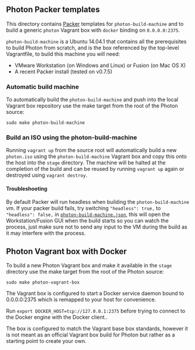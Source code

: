 ## Photon Packer templates

This directory contains [Packer](http://packer.io) templates for `photon-build-machine` and to build a generic `photon` Vagrant box with `docker` binding on `0.0.0.0:2375`.

`photon-build-machine` is a Ubuntu 14.04.1 that contains all the prerequisites to build Photon from scratch, and is the box referenced by the top-level Vagrantfile, to build this machine you will need:

- VMware Workstation (on Windows and Linux) or Fusion (on Mac OS X)
- A recent Packer install (tested on v0.7.5)

### Automatic build machine
To automatically build the `photon-build-machine` and push into the local Vagrant box repository use the make target from the root of the Photon source:
```
sudo make photon-build-machine
```

### Build an ISO using the photon-build-machine
Running `vagrant up` from the source root will automatically build a new `photon.iso` using the `photon-build-machine` Vagrant box and copy this onto the host into the `stage` directory. The machine will be halted at the completion of the build and can be reused by running ```vagrant up``` again or destroyed using `vagrant destroy`.

#### Troubleshooting

By default Packer will run headless when building the `photon-build-machine` vm. If your packer build fails, try switching `"headless": true,` to `"headless": false,` in [`photon-build-machine.json`](https://github.com/vmware/photon/blob/master/support/packer-templates/photon-build-machine.json#L8), this will open the Workstation/Fusion GUI when the build starts so you can watch the process, just make sure not to send any input to the VM during the build as it may interfere with the process.

## Photon Vagrant box with Docker
To build a new Photon Vagrant box and make it available in the `stage` directory use the make target from the root of the Photon source:
```
sudo make photon-vagrant-box
```
The Vagrant box is configured to start a Docker service daemon bound to 0.0.0.0:2375 which is remapped to your host for convenience.

Run ```export DOCKER_HOST=tcp://127.0.0.1:2375``` before trying to connect to the Docker engine with the Docker client..

The box is configured to match the Vagrant base box standards, however it is not meant as an official Vagrant box build for Photon but rather as a starting point to create your own.
